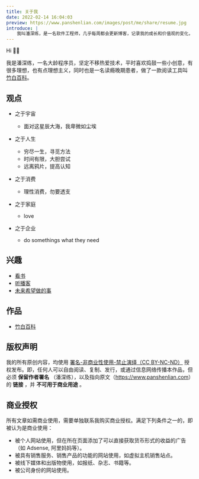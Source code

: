 ```yaml
---
title: 关于我
date: 2022-02-14 16:04:03
preview: https://www.panshenlian.com/images/post/me/share/resume.jpg
introduce: |
    我叫潘深练，是一名软件工程师，几乎每周都会更新博客，记录我的成长和价值观的变化，以及最重要的是分享技术上的探索历程。
---
```


Hi 👋🏼

我是潘深练，一名大龄程序员，坚定不移热爱技术，平时喜欢捣鼓一些小创意，有很多理想，也有点理想主义，同时也是一名读瘾晚期患者，做了一款阅读工具叫 [竹白百科](https://www.zhubai.wiki/)。

## 观点

* 之于宇宙
    * 面对这星辰大海，我卑微如尘埃

* 之于人生
    * 穷尽一生，寻觅方法
    * 时间有限，大胆尝试 
    * 远离鸦片，提高认知

* 之于消费
    * 理性消费，勿要透支

* 之于家庭
    * love

* 之于企业
    * do somethings what they need

## 兴趣

* [看书](/booklist)
* [听播客](/podcasts)
* [未来希望做的事](/live)

## 作品

* [竹白百科](https://www.zhubai.wiki/)

<a id='licence'></a>

## 版权声明

我的所有原创内容，均使用 [署名-非商业性使用-禁止演绎（CC BY-NC-ND）](https://creativecommons.org/licenses/by-nc-nd/3.0/cn/) 授权发布。即，任何人可以自由阅读、复制、发行，或通过信息网络传播本作品，但必须 **保留作者署名** （潘深练），以及指向原文（<https://www.panshenlian.com>）的 **链接** ，并 **不可用于商业用途** 。

## 商业授权

所有文章如需商业使用，需要单独联系我购买商业授权。满足下列条件之一的，即被认为是商业使用：

* 被个人网站使用，但在所在页面添加了可以直接获取货币形式的收益的广告（如 Adsense, 阿里妈妈等）。
* 被具有销售服务、销售产品的功能的网站使用，如虚拟主机销售站点。
* 被线下媒体和出版物使用，如报纸、杂志、书籍等。
* 被公司身份的网站使用。  